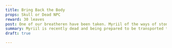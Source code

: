 ```yaml
---
title: Bring Back the Body
props: Skull or Dead NPC
reward: 30 leaves
post: One of our breatheren have been taken. Myriil of the ways of stone has gone missing for three days. We hired a tracker to search the area, but they have gone missing near the outskirts of Boulderton.  If you find them, please send them home in whatever way possible.
summary: Myriil is recently dead and being prepared to be transported to become a white or steel bone undead.
draft: true

---
```

